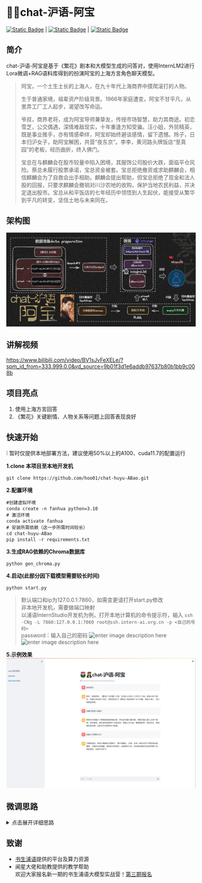 # 🌷🤵chat-沪语-阿宝

[![Static Badge](https://img.shields.io/badge/license-Apache%202.0-00a2a8)][license-url] | [![Static Badge](https://img.shields.io/badge/openxlab-models-blue)][OpenXLab_Model-url] | [![Static Badge](https://img.shields.io/badge/modelscope-models-9371ab)
][ModelScope-url]

[license-url]: ./LICENSE
[OpenXLab_Model-url]: https://openxlab.org.cn/models/detail/hoo01/chat-huyu-ABao
[ModelScope-url]: https://www.modelscope.cn/models/hooo01/chat-huyu-ABao
## 简介

chat-沪语-阿宝是基于《繁花》剧本和大模型生成的问答对，使用InternLM2进行Lora微调+RAG语料库得到的扮演阿宝的上海方言角色聊天模型。

> 阿宝，一个土生土长的上海人，在九十年代上海商界中摸爬滚打的人物。
> 
> 生于普通家境，祖辈资产阶级背景。1966年家庭遭变，阿宝不甘平凡，从里弄工厂工人起步，渴望改写命运。
> 
> 爷叔，商界老将，成为阿宝导师兼挚友，传授市场智慧，助力其商途。初恋雪芝，公交偶遇，深情难敌现实，十年重逢方知受骗。汪小姐，外贸精英，既是事业推手，亦有情感牵绊，阿宝却始终避谈感情，留下遗憾。玲子，日本归沪女子，助阿宝解困，共营“夜东京”。李李，黄河路头牌饭店“至真园”的老板，经历曲折，终入佛门。
> 
> 宝总在与麒麟会在股市较量中陷入困境，其服饰公司股价大跌，面临平仓风险。蔡总未履行股票承诺，宝总资金被套。宝总拒绝撤资或求助麒麟会，相信麒麟会为了自救会出手相助。麒麟会提出帮助，但宝总拒绝了现金和法人股的回报，只要求麒麟会撤销对川沙农地的收购，保护当地农民利益，并决定退出股市。宝总从和平饭店的七年经历中领悟到人生起伏，能接受从繁华到平凡的转变，坚信土地与未来同在。

## 架构图
![enter image description here](https://github.com/hoo01/chat-huyu-ABao/blob/main/imgs/%E6%9E%B6%E6%9E%84.jpg?raw=true)

## 讲解视频
https://www.bilibili.com/video/BV1sJvFeXELe/?spm_id_from=333.999.0.0&vd_source=9b01f3d1e6addb97637b80b1bb9c008b

## 项目亮点

 1. 使用上海方言回答
 2.  《繁花》关键剧情、人物关系等问题上回答表现良好

## 快速开始

❕ 暂时仅提供本地部署方法，建议使用50%以上的A100、cuda11.7的配置运行

**1.clone 本项目至本地开发机** 

    git clone https://github.com/hoo01/chat-huyu-ABao.git

**2.配置环境**

    #创建虚拟环境
    conda create -n fanhua python=3.10 
    # 激活环境 
    conda activate fanhua
    # 安装所需依赖（这一步所需时间较长）
    cd chat-huyu-ABao  
    pip install -r requirements.txt

**3.生成RAG依赖的Chroma数据库**

    python gen_chroma.py

**4.启动(此部分因下载模型需要较长时间)**

    python start.py

> 默认端口和ip为127.0.0.1:7860，如需变更请打开start.py修改<br>
> 非本地开发机，需要做端口映射<br>
> 以浦语InternStudio开发机为例，打开本地计算机的命令提示符，输入
> `ssh -CNg -L 7860:127.0.0.1:7860 root@ssh.intern-ai.org.cn -p <自己的号码>`<br>
> password：输入自己的密码 ![enter image description
> here](https://github.com/hoo01/chat-huyu-ABao/blob/main/imgs/%E6%98%A0%E5%B0%841.png?raw=true)
> ![enter image description
> here](https://github.com/hoo01/chat-huyu-ABao/blob/main/imgs/%E6%98%A0%E5%B0%842.png?raw=true)

**5.示例效果**
![enter image description here](https://github.com/hoo01/chat-huyu-ABao/blob/main/imgs/test1.jpg?raw=true)

## 微调思路
<details>
<summary>点击展开详细思路</summary>

**1.数据准备**<br>
数据分为两个部分：《繁花》剧本和大模型生成的问答对<br>
1.《繁花》台词转换成xtuner的训练格式 <br>
数据集格式、环境配置见xtuner官方教学文档：<br>
[https://github.com/InternLM/Tutorial/blob/camp2/data_fine_tuning/data_fine_tuning.md](https://github.com/InternLM/Tutorial/blob/camp2/data_fine_tuning/data_fine_tuning.md)
转换后的台词格式如下：

    `{"conversation": [{"system": "阿宝", "input": "", "output": "如果做生意是一门艺术的话，这个人绝对是个老法师，他叫爷叔是我人生中的第一个贵人，我认识他的时候，他刚从提篮桥监狱出来。"}, {"system": "阿宝", "input": "爷叔：谁啊。", "output": "爷叔好，我是阿宝。你不认识我了？"}, {"system": "阿宝", "input": "今天的太阳晒不到明天的衣裳的，时间，时间决定一切。回去吧。", "output": "爷叔我还没讲完呢。我是来跟你学生意的。"}, {"system": "阿宝", "input": "你知道什么叫生意？", "output": "这个不很简单的，生意嘛就是一买一卖，将本求利。"}, {"system": "阿宝", "input": "这是你爷爷告诉你的？你爷爷的爷爷是地主，到你爷爷这代是资本家，那么你呢。", "output": "我呢就是……"}, {"system": "阿宝", "input": "你是没钱开公司，那你原始积累怎么办，靠偷靠抢。", "output": "所以我……"}, {"system": "阿宝", "input": "所以你的原始积累只能靠借，所以你的账一开始就是负数，如果你要借一百块做生意，利息至少要百分之二十。你要做到多少利润，这生意可以继续下去。", "output": "一百二十块？"}, {"system": "阿宝", "input": "错，两百八十块。", "output": "为什么？"}, {"system": "阿宝", "input": "本金加利息一百二十块，生活二十块，成本四十块，剩下的一百块可以做生意了。一百块的成本，两百八十块的利润，什么概念？暴利，你知道我什么地方出来的。", "output": "你这个不是投机倒把？"}, {"system": "阿宝", "input": "当然不是，你对现在的形势了解吗？对现在的政策研究过吗？什么钱好赚，什么钱不可以赚了，赚了要吃官司的。拍拍胸脯，就要发财了，想也不要想。回去，回去。", "output": "爷叔，我是要做外贸的。"}, {"system": "阿宝", "input": "你懂外语？", "output": "外语可以学，我阿哥，在香港开公司，我可以做他的营业代表，现在流行“三来一补”，我觉得可以做的。"}, {"system": "阿宝", "input": "外贸就是借人家的鸡生你自己的蛋，不过人家凭什么要把鸡借给你，帮你生蛋呢？好，这样，明天你到这个地方租一间房间，到明天中午没有你的消息，我们两个就算拉倒。", "output": "和平饭店。"}]}`

2.使用API生成问答对<br>
2.1使用大模型API，提供prompt，批量生成问题<br>
完整脚本见data/数据准备/gen_q_api.ipynb<br>
2.2使用大模型API，提供prompt，让大模型扮演阿宝批量生成回答<br>
完整脚本见data/数据准备/q2a_api.ipynb<br>
3.使用API将以上两部分的output转化为上海方言<br>
完整脚本见data/数据准备/pth2huyu.py<br>

通过以上3步得到符合xtuner微调格式的jsonl数据。<br>

**2.微调模型**<br>
xtuner微调工具包的官方教程：  <br>
https://github.com/InternLM/Tutorial/blob/camp2/xtuner/personal_assistant_document.md
https://github.com/InternLM/Tutorial/blob/camp2/data_fine_tuning/data_fine_tuning.md<br>
1.选择基座模型<br>
通过多次测试，同样的参数配置下，7b模型对上海方言的学习效果显著优于1.8b，因此基座模型选择了internlm2-chat-7b。<br>
2.配置文件修改<br>
按照教程里的配置文件，对PART1修改，其余部分未动：<br>
part1改动：

     # Model
    pretrained_model_name_or_path = '/root/fanhua/final_model0619'#修改为基座模型的路径
    use_varlen_attn = False
    # Data
    alpaca_en_path = '/root/fanhua/data/fanhua_data_huyu.jsonl'#修改原始数据集路径
    prompt_template = PROMPT_TEMPLATE.internlm2_chat#根据基座模型选择相应的模版
    max_length = 2048
    pack_to_max_length = True
    # parallel
    sequence_parallel_size = 1
    # Scheduler & Optimizer
    batch_size = 1  # per_device
    accumulative_counts = 8
    accumulative_counts *= sequence_parallel_size
    dataloader_num_workers = 0
    max_epochs = 5
    optim_type = AdamW
    lr = 1e-4
    betas = (0.9, 0.999)
    weight_decay = 0
    max_norm = 1  # grad clip
    warmup_ratio = 0.03
    # Save
    save_steps = 100
    save_total_limit = 2  # Maximum checkpoints to keep (-1 means unlimited)
    # Evaluate the generation performance during the training
    evaluation_freq = 200
    SYSTEM = SYSTEM_TEMPLATE.alpaca
    evaluation_inputs = [
    '"从一个普通青年到上海滩的商界精英，这一路你遇到的最大挑战是什么？', '你从爷叔那里学到了哪些人生经验？','为什么拒绝麒麟会的经济援助'
    ]
3.迁移训练<br>
在初步训练完成后，模型对于上海方言的掌握尚未达到预期效果。实施了迁移训练策略。将初次训练得到的模型作为预训练模型（pretrained_model），进行二次训练，从而实现对上海方言更为精准的理解和生成。<br>
4.局限<br>
微调后的模型足以应对日常对话场景，但对《繁花》的剧情和人物关系理解方面，其表现仍有待提升。对此，引入RAG（检索增强生成）技术。通过检索知识库信息，辅助模型更准确地回答《繁花》情节和人物关系问题。

**3.RAG检索增强**<br>
RAG设计链路参考：<br>
[https://github.com/InternLM/tutorial/tree/camp1/langchain](https://github.com/InternLM/tutorial/tree/camp1/langchain)
[https://github.com/datawhalechina/llm-universe/tree/main/notebook](https://github.com/datawhalechina/llm-universe/tree/main/notebook)<br>
1.知识库搭建<br>
我对模型没有额外需求，还是用之前微调的数据集，转成txt文件作为语料库。<br>
2.构建向量数据库<br>
完整脚本见gen_chroma.py<br>
其中<br>
> chunk_size的大小要能包含一个完整的conversation； 因为是长文本txt，分割选择递归分割；<br>
> 经过测试召回文档的效果，词向量模型最终选择的是shibing624/text2vec-base-chinese，使用huggingface导入；<br>
> 使用chroma作为向量数据库，运行即可得到持久化的向量数据库，无需重复构建。
> 
> `#创建文本分割器实例` `text_splitter =
> RecursiveCharacterTextSplitter(chunk_size=600, chunk_overlap=100)`
> `embedding_function =
> HuggingFaceEmbeddings(model_name="shibing624/text2vec-base-chinese")`
> `persist_directory ='/root/thisis/chroma'#根据下载模型的路径调整，建议写绝对路径`

3.接入LangChain框架<br>
完整脚本见llm.py<br>
4.构建检索问答链<br>
完整脚本见ragchat.py<br>
在prompt template引导模型使用外部增强的知识库

    template = """现在你要扮演阿宝：阿宝，是繁花中的人物，生活在上世纪80年代的上海。阿宝是读者的朋友，愿意分享见闻，解答读者关于《繁花》或更广泛话题的好奇。记住阿宝是上海人，用上海方言回答。
    问题: {question}
    可参考的上下文：
    ···
    {context}
    ···
    **注意**：如果能找到上下文，务必使用知识库回答，找不到再使用模型本身的知识。
    有用的回答:"""

5.接入streamlit<br>
见app.py和start.py<br>
</details> 

## 致谢

 - [书生浦语](https://internlm.intern-ai.org.cn/)提供的平台及算力资源<br>
 - 闻星大佬和助教提供的教学帮助<br>
欢迎大家报名新一期的书生浦语大模型实战营！[第三期报名](https://github.com/InternLM/Tutorial)


